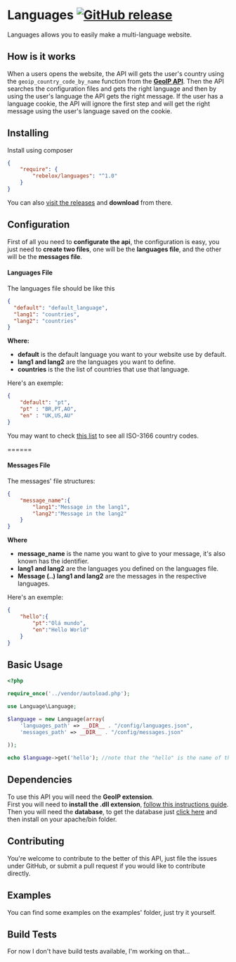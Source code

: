 # Languages [![GitHub release](https://img.shields.io/github/release/rebelox/languages.svg)](https://github.com/RebeloX/languages/releases/tag/1.0.0)
Languages allows you to easily make a multi-language website.

## How is it works

When a users opens the website, the API will gets the user's country using  the `geoip_country_code_by_name` function from the **[GeoIP API][4]**. 
Then the API searches the configuration files and gets the right language and then by using the user's language the API gets the right message. If the user has a language cookie, the API will ignore the first step and will get the right message using the user's language saved on the cookie.

## Installing

Install using composer
```json
{
    "require": {
        "rebelox/languages": "^1.0"
    }
}
```

You can also [visit the releases][5] and **download** from there.

## Configuration

First of all you need to **configurate the api**, the configuration is easy, you just need to **create two files**, one will be the **languages file**, and the other will be the **messages file**.

#### Languages File

The languages file should be like this
```json
{
  "default": "default_language",
  "lang1": "countries",
  "lang2": "countries"
}
```
**Where:**
* **default** is the default language you want to your website use by default.
* **lang1 and lang2** are the languages you want to define.
* **countries** is the the list of countries that use that language.

Here's an exemple:
```json
{
	"default": "pt",
	"pt" : "BR,PT,AO",
	"en" : "UK,US,AU"
}
```

You may want to check [this list][1] to see all ISO-3166 country codes.

======
#### Messages File


The messages' file structures:
```json
{
	"message_name":{
		"lang1":"Message in the lang1",
		"lang2":"Message in the lang2"
	}
}
```
**Where**
* **message_name** is the name you want to give to your message, it's also known has the identifier.
* **lang1 and lang2** are the languages you defined on the languages file.
* **Message (..) lang1 and lang2** are the messages in the respective languages.

Here's an exemple:
```json
{
	"hello":{
		"pt":"Olá mundo",
		"en":"Hello World"
	}
}
```

## Basic Usage

```php
<?php

require_once('../vendor/autoload.php');

use Language\Language;

$language = new Language(array(
	'languages_path' => __DIR__ . "/config/languages.json",
	'messages_path' => __DIR__ . "/config/messages.json"
	
));

echo $language->get('hello'); //note that the "hello" is the name of the message, a.k.a the identifier.

```

## Dependencies

To use this API you will need the **GeoIP extension**.  
First you will need to **install the .dll extension**, [follow this instructions guide][3]. Then you will need the **database**, to get the database just [click here][2] and then install on your apache/bin folder.

## Contributing

You're welcome to contribute to the better of this API, just file the issues under GitHub, or submit a pull request if you would like to contribute directly.

## Examples

You can find some examples on the examples' folder, just try it yourself.

## Build Tests

For now I don't have build tests available, I'm working on that...

  [1]:http://dev.maxmind.com/geoip/legacy/codes/iso3166/
  [2]:http://geolite.maxmind.com/download/geoip/database/GeoLiteCountry/GeoIP.dat.gz
  [3]:http://us3.php.net/manual/en/geoip.setup.php
  [4]:http://dev.maxmind.com/geoip/
  [5]:https://github.com/RebeloX/languages/releases
